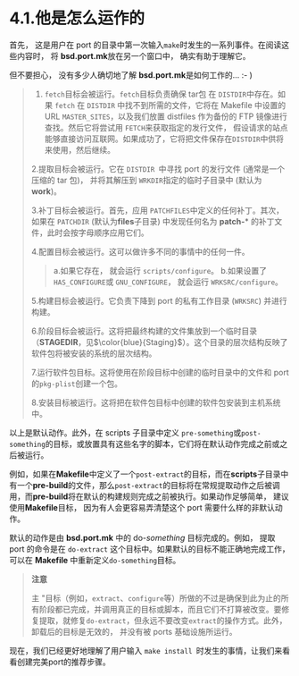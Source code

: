# 4.1.他是怎么运作的

首先， 这是用户在 port 的目录中第一次输入`make`时发生的一系列事件。在阅读这些内容时， 将 **bsd.port.mk**放在另一个窗口中， 确实有助于理解它。  

但不要担心， 没有多少人确切地了解 **bsd.port.mk**是如何工作的... :- ) 
>1. `fetch`目标会被运行。`fetch`目标负责确保 tar包 在 `DISTDIR`中存在。如果 `fetch` 在 `DISTDIR` 中找不到所需的文件，它将在 Makefile 中设置的 URL `MASTER_SITES`，以及我们放置 distfiles 作为备份的 FTP 镜像进行查找。然后它将尝试用 `FETCH`来获取指定的发行文件， 假设请求的站点能够直接访问互联网。如果成功了，它将把文件保存在`DISTDIR`中供将来使用，然后继续。  
>  
> 2.提取目标会被运行。它在 `DISTDIR `中寻找 port 的发行文件 (通常是一个压缩的 tar 包)， 并将其解压到 `WRKDIR`指定的临时子目录中 (默认为 **work**)。  
> 
> 3.补丁目标会被运行。首先，应用 `PATCHFILES`中定义的任何补丁。其次，如果在 `PATCHDIR` (默认为**files**子目录) 中发现任何名为 **patch-*** 的补丁文件，此时会按字母顺序应用它们。
>
> 4.配置目标会被运行。这可以做许多不同的事情中的任何一件。
>> a.如果它存在， 就会运行 `scripts/configure`。
>> b.如果设置了 `HAS_CONFIGURE`或 `GNU_CONFIGURE`， 就会运行 `WRKSRC/configure`。    
>> 
>5.构建目标会被运行。它负责下降到 port 的私有工作目录 (`WRKSRC`) 并进行构建。   
>   
>6.阶段目标会被运行。这将把最终构建的文件集放到一个临时目录（**STAGEDIR**，见$\color{blue}{Staging}$）。这个目录的层次结构反映了软件包将被安装的系统的层次结构。    
>
>7.运行软件包目标。这将使用在阶段目标中创建的临时目录中的文件和 port 的`pkg-plist`创建一个包。   
> 
>8.安装目标被运行。这将把在软件包目标中创建的软件包安装到主机系统中。
  
 以上是默认动作。此外，在 scripts 子目录中定义 `pre-something`或`post-something`的目标，或放置具有这些名字的脚本，它们将在默认动作完成之前或之后被运行。

例如，如果在**Makefile**中定义了一个`post-extract`的目标，而在**scripts**子目录中有一个**pre-build**的文件，那么`post-extract`的目标将在常规提取动作之后被调用，而**pre-build**将在默认的构建规则完成之前被执行。如果动作足够简单， 建议使用**Makefile**目标， 因为有人会更容易弄清楚这个 port 需要什么样的非默认动作。

默认的动作是由 **bsd.port.mk** 中的 do-*_something_* 目标完成的。例如， 提取 port 的命令是在 `do-extract` 这个目标中。如果默认的目标不能正确地完成工作， 可以在 **Makefile** 中重新定义`do-something`目标。
  
  >**注意**
  >
  >主 "目标（例如，`extract`、`configure`等）所做的不过是确保到此为止的所有阶段都已完成，并调用真正的目标或脚本，而且它们不打算被改变。要修复提取，就修复`do-extract`，但永远不要改变`extract`的操作方式。此外， 卸载后的目标是无效的， 并没有被 ports 基础设施所运行。
   
现在，我们已经更好地理解了用户输入 `make install `时发生的事情，让我们来看看创建完美port的推荐步骤。
